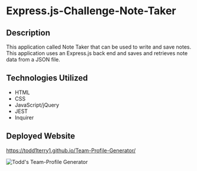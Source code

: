 # Express.js-Challenge-Note-Taker


## Description 
This application called Note Taker that can be used to write and save notes. This application uses an Express.js back end and saves and retrieves note data from a JSON file.

## Technologies Utilized

* HTML
* CSS
* JavaScript/jQuery
* JEST
* Inquirer

## Deployed Website
https://todd1terry1.github.io/Team-Profile-Generator/

![Todd's Team-Profile Generator](Assets/images/team.png)

